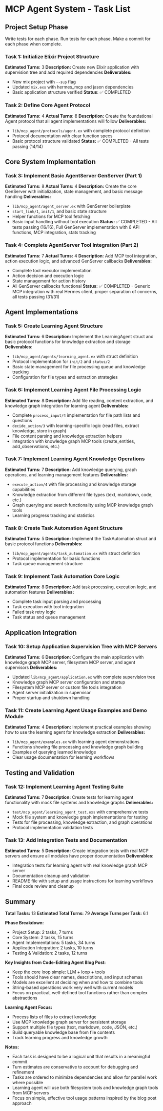# MCP Agent System - Task List

## Project Setup Phase

Write tests for each phase. 
Run tests for each phase.
Make a commit for each phase when complete.

### Task 1: Initialize Elixir Project Structure
**Estimated Turns:** 3
**Description:** Create new Elixir application with supervision tree and add required dependencies
**Deliverables:**
- New mix project with `--sup` flag
- Updated `mix.exs` with hermes_mcp and jason dependencies
- Basic application structure verified
**Status:** ✅ COMPLETED

### Task 2: Define Core Agent Protocol
**Estimated Turns:** 4 **Actual Turns:** 8
**Description:** Create the foundational Agent protocol that all agent implementations will follow
**Deliverables:**
- `lib/mcp_agent/protocols/agent.ex` with complete protocol definition
- Protocol documentation with clear function specs
- Basic protocol structure validated
**Status:** ✅ COMPLETED - All tests passing (14/14)

## Core System Implementation

### Task 3: Implement Basic AgentServer GenServer (Part 1)
**Estimated Turns:** 8 **Actual Turns:** 4
**Description:** Create the core GenServer with initialization, state management, and basic message handling
**Deliverables:**
- `lib/mcp_agent/agent_server.ex` with GenServer boilerplate
- `start_link/1`, `init/1`, and basic state structure
- Helper functions for MCP tool fetching
- Basic input handling without tool execution
**Status:** ✅ COMPLETED - All tests passing (16/16), Full GenServer implementation with 6 API functions, MCP integration, stats tracking

### Task 4: Complete AgentServer Tool Integration (Part 2)
**Estimated Turns:** 7 **Actual Turns:** 4
**Description:** Add MCP tool integration, action execution logic, and advanced GenServer callbacks
**Deliverables:**
- Complete tool executor implementation
- Action decision and execution logic
- State management for action history
- All GenServer callbacks functional
**Status:** ✅ COMPLETED - Generic MCP integration with real Hermes client, proper separation of concerns, all tests passing (31/31)

## Agent Implementations

### Task 5: Create Learning Agent Structure
**Estimated Turns:** 6
**Description:** Implement the LearningAgent struct and basic protocol functions for knowledge extraction and storage
**Deliverables:**
- `lib/mcp_agent/agents/learning_agent.ex` with struct definition
- Protocol implementation for `init/2` and `status/2`
- Basic state management for file processing queue and knowledge tracking
- Configuration for file types and extraction strategies

### Task 6: Implement Learning Agent File Processing Logic
**Estimated Turns:** 8
**Description:** Add file reading, content extraction, and knowledge graph integration for learning agent
**Deliverables:**
- Complete `process_input/4` implementation for file path lists and questions
- `decide_action/3` with learning-specific logic (read files, extract knowledge, store in graph)
- File content parsing and knowledge extraction helpers
- Integration with knowledge graph MCP tools (create_entities, add_observations, etc.)

### Task 7: Implement Learning Agent Knowledge Operations
**Estimated Turns:** 7
**Description:** Add knowledge querying, graph operations, and learning management features
**Deliverables:**
- `execute_action/4` with file processing and knowledge storage capabilities
- Knowledge extraction from different file types (text, markdown, code, etc.)
- Graph querying and search functionality using MCP knowledge graph tools
- Learning progress tracking and statistics

### Task 8: Create Task Automation Agent Structure
**Estimated Turns:** 5
**Description:** Implement the TaskAutomation struct and basic protocol functions
**Deliverables:**
- `lib/mcp_agent/agents/task_automation.ex` with struct definition
- Protocol implementation for basic functions
- Task queue management structure

### Task 9: Implement Task Automation Core Logic
**Estimated Turns:** 8
**Description:** Add task processing, execution logic, and automation features
**Deliverables:**
- Complete task input parsing and processing
- Task execution with tool integration
- Failed task retry logic
- Task status and queue management

## Application Integration

### Task 10: Setup Application Supervision Tree with MCP Servers
**Estimated Turns:** 6
**Description:** Configure the main application with knowledge graph MCP server, filesystem MCP server, and agent supervisors
**Deliverables:**
- Updated `lib/mcp_agent/application.ex` with complete supervision tree
- Knowledge graph MCP server configuration and startup
- Filesystem MCP server or custom file tools integration
- Agent server initialization in supervisor
- Proper startup and shutdown handling

### Task 11: Create Learning Agent Usage Examples and Demo Module
**Estimated Turns:** 4
**Description:** Implement practical examples showing how to use the learning agent for knowledge extraction
**Deliverables:**
- `lib/mcp_agent/examples.ex` with learning agent demonstrations
- Functions showing file processing and knowledge graph building
- Examples of querying learned knowledge
- Clear usage documentation for learning workflows

## Testing and Validation

### Task 12: Implement Learning Agent Testing Suite
**Estimated Turns:** 7
**Description:** Create tests for learning agent functionality with mock file systems and knowledge graphs
**Deliverables:**
- `test/mcp_agent/learning_agent_test.exs` with comprehensive tests
- Mock file system and knowledge graph implementations for testing
- Tests for file processing, knowledge extraction, and graph operations
- Protocol implementation validation tests

### Task 13: Add Integration Tests and Documentation
**Estimated Turns:** 5
**Description:** Create integration tests with real MCP servers and ensure all modules have proper documentation
**Deliverables:**
- Integration tests for learning agent with real knowledge graph MCP server
- Documentation cleanup and validation
- README file with setup and usage instructions for learning workflows
- Final code review and cleanup

## Summary

**Total Tasks:** 13
**Estimated Total Turns:** 79
**Average Turns per Task:** 6.1

**Phase Breakdown:**
- Project Setup: 2 tasks, 7 turns
- Core System: 2 tasks, 15 turns  
- Agent Implementations: 5 tasks, 34 turns
- Application Integration: 2 tasks, 10 turns
- Testing & Validation: 2 tasks, 12 turns

**Key Insights from Code-Editing Agent Blog Post:**
- Keep the core loop simple: LLM + loop + tools
- Tools should have clear names, descriptions, and input schemas
- Models are excellent at deciding when and how to combine tools
- String-based operations work very well with current models
- Focus on practical, well-defined tool functions rather than complex abstractions

**Learning Agent Focus:**
- Process lists of files to extract knowledge
- Use MCP knowledge graph server for persistent storage
- Support multiple file types (text, markdown, code, JSON, etc.)
- Build queryable knowledge base from file contents
- Track learning progress and knowledge growth

**Notes:**
- Each task is designed to be a logical unit that results in a meaningful commit
- Turn estimates are conservative to account for debugging and refinement
- Tasks are ordered to minimize dependencies and allow for parallel work where possible
- Learning agent will use both filesystem tools and knowledge graph tools from MCP servers
- Focus on simple, effective tool usage patterns inspired by the blog post approach 